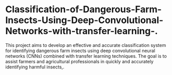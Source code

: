 # Classification-of-Dangerous-Farm-Insects-Using-Deep-Convolutional-Networks-with-transfer-learning-.
This project aims to develop an effective and accurate classification system for identifying dangerous farm insects using deep convolutional neural networks (CNNs) combined with transfer learning techniques. The goal is to assist farmers and agricultural professionals in quickly and accurately identifying harmful insects,.
